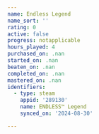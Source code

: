 ```yaml
---
name: Endless Legend
name_sort: ''
rating: 0
active: false
progress: notapplicable
hours_played: 4
purchased_on: .nan
started_on: .nan
beaten_on: .nan
completed_on: .nan
mastered_on: .nan
identifiers:
  - type: steam
    appid: '289130'
    name: ENDLESS™ Legend
    synced_on: '2024-08-30'

---
```

